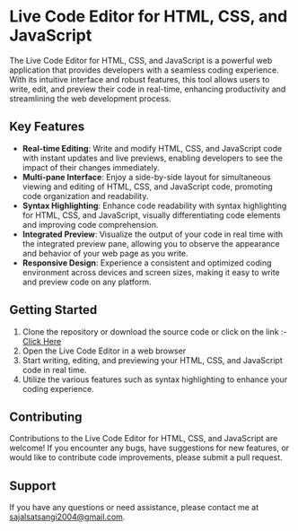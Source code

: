 # Live Code Editor for HTML, CSS, and JavaScript

The Live Code Editor for HTML, CSS, and JavaScript is a powerful web application that provides developers with a seamless coding experience. With its intuitive interface and robust features, this tool allows users to write, edit, and preview their code in real-time, enhancing productivity and streamlining the web development process.

## Key Features

- **Real-time Editing**: Write and modify HTML, CSS, and JavaScript code with instant updates and live previews, enabling developers to see the impact of their changes immediately.
- **Multi-pane Interface**: Enjoy a side-by-side layout for simultaneous viewing and editing of HTML, CSS, and JavaScript code, promoting code organization and readability.
- **Syntax Highlighting**: Enhance code readability with syntax highlighting for HTML, CSS, and JavaScript, visually differentiating code elements and improving code comprehension.
- **Integrated Preview**: Visualize the output of your code in real time with the integrated preview pane, allowing you to observe the appearance and behavior of your web page as you write.
- **Responsive Design**: Experience a consistent and optimized coding environment across devices and screen sizes, making it easy to write and preview code on any platform.

## Getting Started

1. Clone the repository or download the source code or click on the link :-  [Click Here]([(https://sajal-code-editor.netlify.app/)])
2. Open the Live Code Editor in a web browser
3. Start writing, editing, and previewing your HTML, CSS, and JavaScript code in real time.
4. Utilize the various features such as syntax highlighting to enhance your coding experience.

## Contributing

Contributions to the Live Code Editor for HTML, CSS, and JavaScript are welcome! If you encounter any bugs, have suggestions for new features, or would like to contribute code improvements, please submit a pull request.

## Support

If you have any questions or need assistance, please contact me at sajalsatsangi2004@gmail.com.

